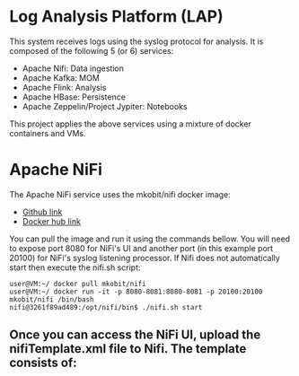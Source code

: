 # Log Analysis Platform (LAP)

This system receives logs using the syslog protocol for analysis.
It is composed of the following 5 (or 6) services:
 - Apache Nifi: Data ingestion
 - Apache Kafka: MOM
 - Apache Flink: Analysis
 - Apache HBase: Persistence
 - Apache Zeppelin/Project Jypiter: Notebooks

This project applies the above services using a mixture of docker containers and VMs.
# Apache NiFi
The Apache NiFi service uses the mkobit/nifi docker image:
 - [Github link](url=https://github.com/mkobit/docker-nifi)
 - [Docker hub link](url=https://hub.docker.com/r/mkobit/nifi/)

You can pull the image and run it using the commands bellow. 
You will need to expose port 8080 for NiFi's UI and another port (in this example port 20100) for NiFi's syslog listening processor. 
If Nifi does not automatically start then execute the nifi.sh script:
```
user@VM:~/ docker pull mkobit/nifi
user@VM:~/ docker run -it -p 8080-8081:8080-8081 -p 20100:20100 mkobit/nifi /bin/bash 
nifi@3261f89ad489:/opt/nifi/bin$ ./nifi.sh start
```
Once you can access the NiFi UI, upload the nifiTemplate.xml file to Nifi.
The template consists of:
 - 
